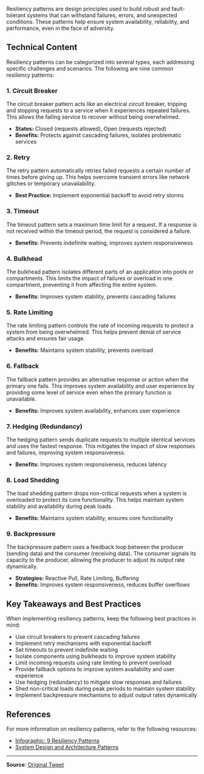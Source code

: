 Resiliency patterns are design principles used to build robust and fault-tolerant systems that can withstand failures, errors, and unexpected conditions. These patterns help ensure system availability, reliability, and performance, even in the face of adversity.

## Technical Content
Resiliency patterns can be categorized into several types, each addressing specific challenges and scenarios. The following are nine common resiliency patterns:

### 1. Circuit Breaker
The circuit breaker pattern acts like an electrical circuit breaker, tripping and stopping requests to a service when it experiences repeated failures. This allows the failing service to recover without being overwhelmed.
* **States:** Closed (requests allowed), Open (requests rejected)
* **Benefits:** Protects against cascading failures, isolates problematic services

### 2. Retry
The retry pattern automatically retries failed requests a certain number of times before giving up. This helps overcome transient errors like network glitches or temporary unavailability.
* **Best Practice:** Implement exponential backoff to avoid retry storms

### 3. Timeout
The timeout pattern sets a maximum time limit for a request. If a response is not received within the timeout period, the request is considered a failure.
* **Benefits:** Prevents indefinite waiting, improves system responsiveness

### 4. Bulkhead
The bulkhead pattern isolates different parts of an application into pools or compartments. This limits the impact of failures or overload in one compartment, preventing it from affecting the entire system.
* **Benefits:** Improves system stability, prevents cascading failures

### 5. Rate Limiting
The rate limiting pattern controls the rate of incoming requests to protect a system from being overwhelmed. This helps prevent denial of service attacks and ensures fair usage.
* **Benefits:** Maintains system stability, prevents overload

### 6. Fallback
The fallback pattern provides an alternative response or action when the primary one fails. This improves system availability and user experience by providing some level of service even when the primary function is unavailable.
* **Benefits:** Improves system availability, enhances user experience

### 7. Hedging (Redundancy)
The hedging pattern sends duplicate requests to multiple identical services and uses the fastest response. This mitigates the impact of slow responses and failures, improving system responsiveness.
* **Benefits:** Improves system responsiveness, reduces latency

### 8. Load Shedding
The load shedding pattern drops non-critical requests when a system is overloaded to protect its core functionality. This helps maintain system stability and availability during peak loads.
* **Benefits:** Maintains system stability, ensures core functionality

### 9. Backpressure
The backpressure pattern uses a feedback loop between the producer (sending data) and the consumer (receiving data). The consumer signals its capacity to the producer, allowing the producer to adjust its output rate dynamically.
* **Strategies:** Reactive Pull, Rate Limiting, Buffering
* **Benefits:** Improves system responsiveness, reduces buffer overflows

## Key Takeaways and Best Practices
When implementing resiliency patterns, keep the following best practices in mind:

* Use circuit breakers to prevent cascading failures
* Implement retry mechanisms with exponential backoff
* Set timeouts to prevent indefinite waiting
* Isolate components using bulkheads to improve system stability
* Limit incoming requests using rate limiting to prevent overload
* Provide fallback options to improve system availability and user experience
* Use hedging (redundancy) to mitigate slow responses and failures
* Shed non-critical loads during peak periods to maintain system stability
* Implement backpressure mechanisms to adjust output rates dynamically

## References
For more information on resiliency patterns, refer to the following resources:

* [Infographic: 9 Resiliency Patterns](https://example.com/resiliency-patterns-infographic)
* [System Design and Architecture Patterns](https://example.com/system-design-patterns)

---
**Source**: [Original Tweet](https://twitter.com/i/web/status/1883731027442778402)